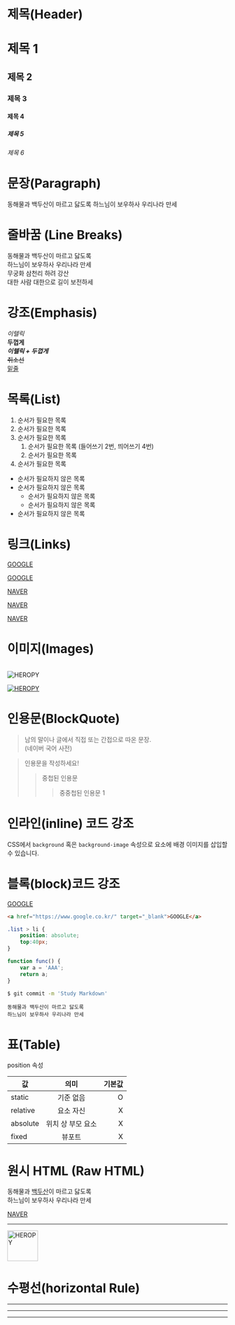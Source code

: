 # 제목(Header)

# 제목 1
## 제목 2
### 제목 3
#### 제목 4
##### 제목 5
###### 제목 6


# 문장(Paragraph)

동해물과 백두산이 마르고 닳도록
하느님이 보우하사 우리나라 만세

# 줄바꿈 (Line Breaks)

동해물과 백두산이 마르고 닳도록  
하느님이 보우하사 우리나라 만세  
무궁화 삼천리 하려 강산 <br />
대한 사람 대한으로 길이 보전하세

# 강조(Emphasis)

_이텔릭_  
**두껍게**  
**_이텔릭 + 두껍게_**  
~~취소선~~  
<u>밑줄</u>


# 목록(List)

1. 순서가 필요한 목록
1. 순서가 필요한 목록
1. 순서가 필요한 목록
    1. 순서가 필요한 목록 (들어쓰기 2번, 띄어쓰기 4번)
    1. 순서가 필요한 목록
1. 순서가 필요한 목록



- 순서가 필요하지 않은 목록
- 순서가 필요하지 않은 목록
    - 순서가 필요하지 않은 목록
    - 순서가 필요하지 않은 목록
- 순서가 필요하지 않은 목록


# 링크(Links)
<a href ="https://google.com">GOOGLE</a>

[GOOGLE](https://google.com)

<a href ="https://naver.com" title="NAVER로 이동">NAVER</a>

[NAVER](https://naver.com "NAVER로 이동")

<a href ="https://naver.com" title="NAVER로 이동" target="_blank">NAVER</a>


# 이미지(Images)

![]()

![HEROPY](https://heropy.blog/css/images/logo.png)

[![HEROPY](https://heropy.blog/css/images/logo.png)](https://heropy.blog/)


# 인용문(BlockQuote)

> 남의 말이나 글에서 직접 또는 간접으로
따온 문장.  
> (네이버 국어 사전)


> 인용문을 작성하세요!
>> 중첩된 인용문
>>> 중중첩된 인용문 1


# 인라인(inline) 코드 강조

CSS에서 `background` 혹은
`background-image` 속성으로 요소에 배경
이미지를 삽입할 수 있습니다.


# 블록(block)코드 강조

<a href="https://www.google.co.kr/" target="_blank">GOOGLE</a>

```html
<a href="https://www.google.co.kr/" target="_blank">GOOGLE</a>
```

```css
.list > li {
    position: absolute;
    top:40px;
}
```

```javascript
function func() {
    var a = 'AAA';
    return a;
}
```

```bash
$ git commit -m 'Study Markdown'
```

```plaintext
동해물과 백두산이 마르고 닳도록
하느님이 보우하사 우리나라 만세
```

# 표(Table)

position 속성

값 | 의미 | 기본값
--|:--:|--:
static | 기준 없음 | O
relative | 요소 자신 | X
absolute | 위치 상 부모 요소 | X
fixed | 뷰포트 | X

# 원시 HTML (Raw HTML)

동해물과 <span style="text-decoration:underline">백두산</span>이 마르고 닳도록<br/>
하느님이 보우하사 우리나라 만세


<a href ="https://naver.com" title="NAVER로 이동" target="_blank">NAVER</a>

---

<img width="70" src="https://heropy.blog/css/images/logo.png" alt="HEROPY">


# 수평선(horizontal Rule)

---

***

___